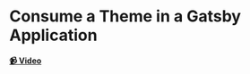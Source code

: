 # Consume a Theme in a Gatsby Application

**[📹 Video](https://egghead.io/lessons/gatsby-consume-a-theme-in-a-gatsby-application)**
